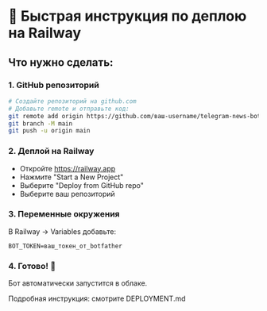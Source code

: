 # 🚀 Быстрая инструкция по деплою на Railway

## Что нужно сделать:

### 1. GitHub репозиторий
```bash
# Создайте репозиторий на github.com
# Добавьте remote и отправьте код:
git remote add origin https://github.com/ваш-username/telegram-news-bot.git
git branch -M main
git push -u origin main
```

### 2. Деплой на Railway
- Откройте https://railway.app
- Нажмите "Start a New Project"
- Выберите "Deploy from GitHub repo"
- Выберите ваш репозиторий

### 3. Переменные окружения
В Railway → Variables добавьте:
```
BOT_TOKEN=ваш_токен_от_botfather
```

### 4. Готово! 🎉
Бот автоматически запустится в облаке.

Подробная инструкция: смотрите DEPLOYMENT.md



